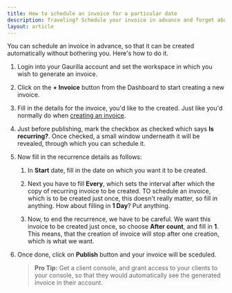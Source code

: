 ```yaml
---
title: How to schedule an invoice for a particular date
description: Traveling? Schedule your invoice in advance and forget about it.
layout: article
---
```

You can schedule an invoice in advance, so that it can be created automatically without bothering you. Here's how to do it.

1. Login into your Gaurilla account and set the workspace in which you wish to generate an invoice.

2. Click on the **+ Invoice** button from the Dashboard to start creating a new invoice.

3. Fill in the details for the invoice, you'd like to the created. Just like you'd normally do when <a href="{{site.url}}/articles/how-to-create-an-invoice">creating an invoice</a>.

4. Just before publishing, mark the checkbox as checked which says **Is recurring?**. Once checked, a small window underneath it will be revealed, through which you can schedule it.

5. Now fill in the recurrence details as follows:

	1. In **Start** date, fill in the date on which you want it to be created.

	2. Next you have to fill **Every**, which sets the interval after which the copy of recurring invoice to be created. TO schedule an invoice, which is to be created just once, this doesn't really matter, so fill in anything. How about filling in **1 Day**? Put anything.

	3. Now, to end the recurrence, we have to be careful. We want this invoice to be created just once, so choose **After count**, and fill in **1**. This means, that the creation of invoice will stop after one creation, which is what we want.

6. Once done, click on **Publish** button and your invoice will be sceduled.

	> **Pro Tip:** Get a client console, and grant access to your clients to your console, so that they would automatically see the generated invoice in their account.
